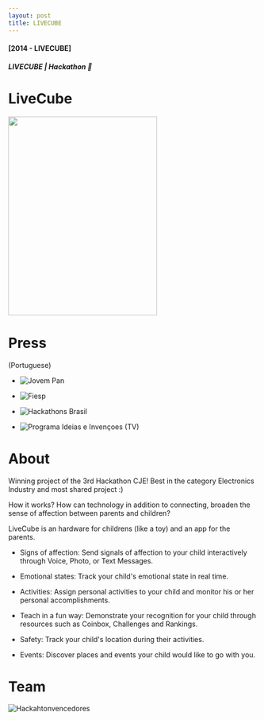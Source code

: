 ```yaml
---
layout: post
title: LIVECUBE
---
```


#### [2014 - LIVECUBE]
##### LIVECUBE | Hackathon 🥇

LiveCube
====
<img width="300" height="400" src="http://ezefranca.com/livecubeapp.github.io/LiveCube_files/2-iphone-right.png">

Press
====
(Portuguese)

- ![Jovem Pan](http://blog.jovempan.uol.com.br/technews/noticias/maratona-hacker-premia-ideias-inovadoras-para-a-industria/)

- ![Fiesp](http://www.fiesp.com.br/noticias/depois-de-maratona-de-24h-hackathon-divulga-vencedores-de-sua-terceira-edicao/)

- ![Hackathons Brasil](https://hackathonbrasil.com.br/home/blog/magalhaes-junior-explica-como-a-equipe-polimoto-desenvolveu-um-dos-aplicativos-vencedores-do-hackathonfiesp/)

- ![Programa Ideias e Invençoes (TV)](https://youtu.be/L41iN9mmlk4?t=19m16s)


About
====
Winning project of the 3rd Hackathon CJE! Best in the category Electronics Industry and most shared project :)

How it works?
How can technology in addition to connecting, broaden the sense of affection between parents and children?

LiveCube is an hardware for childrens (like a toy) and an app for the parents.

- Signs of affection:
  Send signals of affection to your child interactively through Voice, Photo, or Text Messages.

- Emotional states:
  Track your child's emotional state in real time.

- Activities:
  Assign personal activities to your child and monitor his or her personal accomplishments.

- Teach in a fun way:
  Demonstrate your recognition for your child through resources such as Coinbox, Challenges and Rankings.

- Safety:
  Track your child's location during their activities.

- Events:
  Discover places and events your child would like to go with you.


Team
====
<img class="img img-responsive" src="https://raw.githubusercontent.com/ezefranca/livecubeapp.github.io/master/images/hackathonfoto.JPG" alt="Hackahtonvencedores" />

